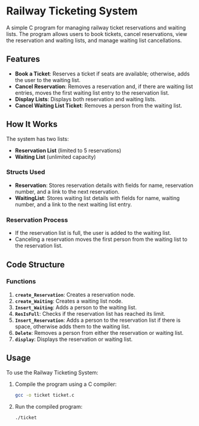 # Railway Ticketing System

A simple C program for managing railway ticket reservations and waiting lists. The program allows users to book tickets, cancel reservations, view the reservation and waiting lists, and manage waiting list cancellations.

## Features

- **Book a Ticket**: Reserves a ticket if seats are available; otherwise, adds the user to the waiting list.
- **Cancel Reservation**: Removes a reservation and, if there are waiting list entries, moves the first waiting list entry to the reservation list.
- **Display Lists**: Displays both reservation and waiting lists.
- **Cancel Waiting List Ticket**: Removes a person from the waiting list.

## How It Works

The system has two lists:
- **Reservation List** (limited to 5 reservations)
- **Waiting List** (unlimited capacity)

### Structs Used

- **Reservation**: Stores reservation details with fields for name, reservation number, and a link to the next reservation.
- **WaitingList**: Stores waiting list details with fields for name, waiting number, and a link to the next waiting list entry.

### Reservation Process

- If the reservation list is full, the user is added to the waiting list.
- Canceling a reservation moves the first person from the waiting list to the reservation list.

## Code Structure

### Functions

1. **`create_Reservation`**: Creates a reservation node.
2. **`create_Waiting`**: Creates a waiting list node.
3. **`Insert_Waiting`**: Adds a person to the waiting list.
4. **`ResIsFull`**: Checks if the reservation list has reached its limit.
5. **`Insert_Reservation`**: Adds a person to the reservation list if there is space, otherwise adds them to the waiting list.
6. **`Delete`**: Removes a person from either the reservation or waiting list.
7. **`display`**: Displays the reservation or waiting list.

## Usage

To use the Railway Ticketing System:

1. Compile the program using a C compiler:
   ```bash
   gcc -o ticket ticket.c
2. Run the compiled program:
   ```bash
   ./ticket
